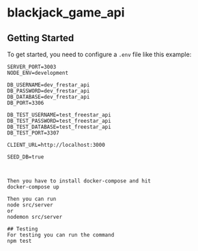 # blackjack_game_api

## Getting Started
To get started, you need to configure a `.env` file like this example:

```env
SERVER_PORT=3003
NODE_ENV=development

DB_USERNAME=dev_frestar_api
DB_PASSWORD=dev_frestar_api
DB_DATABASE=dev_frestar_api
DB_PORT=3306

DB_TEST_USERNAME=test_freestar_api
DB_TEST_PASSWORD=test_freestar_api
DB_TEST_DATABASE=test_freestar_api
DB_TEST_PORT=3307

CLIENT_URL=http://localhost:3000

SEED_DB=true



Then you have to install docker-compose and hit
docker-compose up

Then you can run
node src/server
or
nodemon src/server

## Testing
For testing you can run the command
npm test
